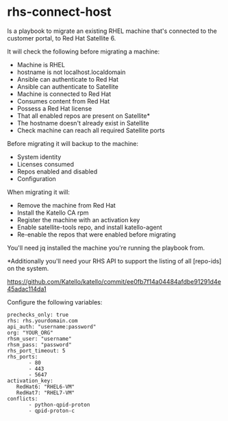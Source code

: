 # rhs-connect-host

Is a playbook to migrate an existing RHEL machine that's connected to the customer portal, to Red Hat Satellite 6.

It will check the following before migrating a machine:
  - Machine is RHEL
  - hostname is not localhost.localdomain
  - Ansible can authenticate to Red Hat
  - Ansible can authenticate to Satellite
  - Machine is connected to Red Hat
  - Consumes content from Red Hat
  - Possess a Red Hat license
  - That all enabled repos are present on Satellite*
  - The hostname doesn't already exist in Satellite
  - Check machine can reach all required Satellite ports

Before migrating it will backup to the machine:
  - System identity
  - Licenses consumed
  - Repos enabled and disabled
  - Configuration

When migrating it will:
  - Remove the machine from Red Hat
  - Install the Katello CA rpm
  - Register the machine with an activation key
  - Enable satellite-tools repo, and install katello-agent
  - Re-enable the repos that were enabled before migrating

You'll need jq installed the machine you're running the playbook from.

*Additionally you'll need your RHS API to support the listing of all [repo-ids] on the system.

https://github.com/Katello/katello/commit/ee0fb7f14a04484afdbe91291d4e45adac114da1

Configure the following variables:
```
prechecks_only: true
rhs: rhs.yourdomain.com
api_auth: "username:password"
org: "YOUR_ORG"
rhsm_user: "username"
rhsm_pass: "password"
rhs_port_timeout: 5
rhs_ports:
       - 80
       - 443
       - 5647
activation_key:
   RedHat6: "RHEL6-VM"
   RedHat7: "RHEL7-VM"
conflicts:
       - python-qpid-proton
       - qpid-proton-c
```

